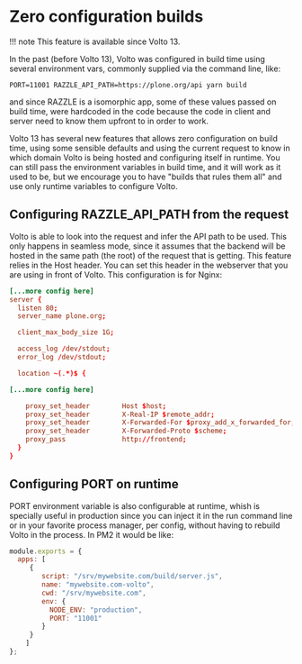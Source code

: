 # Zero configuration builds

!!! note
    This feature is available since Volto 13.

In the past (before Volto 13), Volto was configured in build time using several
environment vars, commonly supplied via the command line, like:

`PORT=11001 RAZZLE_API_PATH=https://plone.org/api yarn build`

and since RAZZLE is a isomorphic app, some of these values passed on build time, were
hardcoded in the code because the code in client and server need to know them upfront to
in order to work.

Volto 13 has several new features that allows zero configuration on build time, using
some sensible defaults and using the current request to know in which domain Volto is
being hosted and configuring itself in runtime. You can still pass the environment
variables in build time, and it will work as it used to be, but we encourage you to have
"builds that rules them all" and use only runtime variables to configure Volto.

## Configuring RAZZLE_API_PATH from the request

Volto is able to look into the request and infer the API path to be used. This only
happens in seamless mode, since it assumes that the backend will be hosted in the same
path (the root) of the request that is getting. This feature relies in the Host header.
You can set this header in the webserver that you are using in front of Volto. This
configuration is for Nginx:


```conf hl_lines="15"
[...more config here]
server {
  listen 80;
  server_name plone.org;

  client_max_body_size 1G;

  access_log /dev/stdout;
  error_log /dev/stdout;

  location ~(.*)$ {

[...more config here]

    proxy_set_header        Host $host;
    proxy_set_header        X-Real-IP $remote_addr;
    proxy_set_header        X-Forwarded-For $proxy_add_x_forwarded_for;
    proxy_set_header        X-Forwarded-Proto $scheme;
    proxy_pass              http://frontend;
  }
}
```

## Configuring PORT on runtime

PORT environment variable is also configurable at runtime, whish is specially useful in production since you can inject it in the run command line or in your favorite process manager, per config, without having to rebuild Volto in the process. In PM2 it would be like:

```js hl_lines="9"
module.exports = {
  apps: [
     {
        script: "/srv/mywebsite.com/build/server.js",
        name: "mywebsite.com-volto",
        cwd: "/srv/mywebsite.com",
        env: {
          NODE_ENV: "production",
          PORT: "11001"
        }
     }
    ]
};
```
